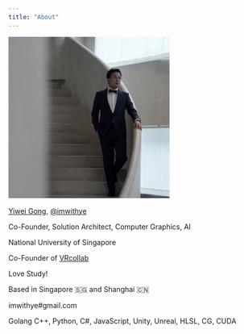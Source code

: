 ```yaml
---
title: "About"
---
```


<img src="/profile.jpg" style="max-width: 320px"/>

[Yiwei Gong](/resume.pdf), [@imwithye](https://github.com)

Co-Founder, Solution Architect, Computer Graphics, AI

National University of Singapore

Co-Founder of [VRcollab](https://vrcollab.com)

Love Study!

Based in Singapore 🇸🇬 and Shanghai 🇨🇳

imwithye#gmail.com

Golang C++, Python, C#, JavaScript, Unity, Unreal, HLSL, CG, CUDA
